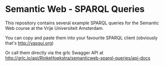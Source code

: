 # Semantic Web - SPARQL Queries

This repository contains several example SPARQL queries for the Semantic Web course at the Vrije Universiteit Amsterdam. 

You can copy and paste them into your favourite SPARQL client (obviously that's <http://yasgui.org>)

Or call them directly via the grlc Swagger API at <http://grlc.io/api/RinkeHoekstra/semanticweb-sparql-queries/api-docs>
